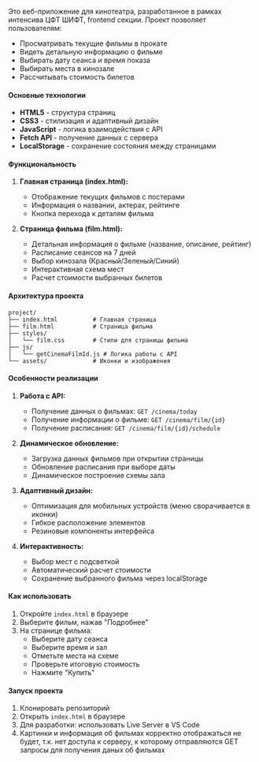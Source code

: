 Это веб-приложение для кинотеатра, разработанное в рамках интенсива ЦФТ ШИФТ, frontend секции. Проект позволяет пользователям:
- Просматривать текущие фильмы в прокате
- Видеть детальную информацию о фильме
- Выбирать дату сеанса и время показа
- Выбирать места в кинозале
- Рассчитывать стоимость билетов

#### Основные технологии
- **HTML5** - структура страниц
- **CSS3** - стилизация и адаптивный дизайн
- **JavaScript** - логика взаимодействия с API
- **Fetch API** - получение данных с сервера
- **LocalStorage** - сохранение состояния между страницами

#### Функциональность
1. **Главная страница (index.html):**
   - Отображение текущих фильмов с постерами
   - Информация о названии, актерах, рейтинге
   - Кнопка перехода к деталям фильма

2. **Страница фильма (film.html):**
   - Детальная информация о фильме (название, описание, рейтинг)
   - Расписание сеансов на 7 дней
   - Выбор кинозала (Красный/Зеленый/Синий)
   - Интерактивная схема мест
   - Расчет стоимости выбранных билетов

#### Архитектура проекта
```
project/
├── index.html          # Главная страница
├── film.html           # Страница фильма
├── styles/
│   └── film.css        # Стили для страницы фильма
├── js/
│   └── getCinemaFilmId.js # Логика работы с API
└── assets/             # Иконки и изображения
```

#### Особенности реализации
1. **Работа с API:**
   - Получение данных о фильмах: `GET /cinema/today`
   - Получение информации о фильме: `GET /cinema/film/{id}`
   - Получение расписания: `GET /cinema/film/{id}/schedule`

2. **Динамическое обновление:**
   - Загрузка данных фильмов при открытии страницы
   - Обновление расписания при выборе даты
   - Динамическое построение схемы зала

3. **Адаптивный дизайн:**
   - Оптимизация для мобильных устройств (меню сворачивается в иконки)
   - Гибкое расположение элементов
   - Резиновые компоненты интерфейса

4. **Интерактивность:**
   - Выбор мест с подсветкой
   - Автоматический расчет стоимости
   - Сохранение выбранного фильма через localStorage

#### Как использовать
1. Откройте `index.html` в браузере
2. Выберите фильм, нажав "Подробнее"
3. На странице фильма:
   - Выберите дату сеанса
   - Выберите время и зал
   - Отметьте места на схеме
   - Проверьте итоговую стоимость
   - Нажмите "Купить"

#### Запуск проекта
1. Клонировать репозиторий
2. Открыть `index.html` в браузере
3. Для разработки: использовать Live Server в VS Code
4. Картинки и информация об фильмах корректно отображаться не будет, т.к. нет доступа к серверу, к которому отправляются GET запросы для получения даных об фильмах

